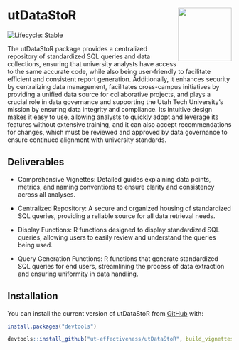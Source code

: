 
<!-- README.md is generated from README.Rmd. Please edit that file -->
<!-- `devtools::build_readme()` to build the README.md --->

# utDataStoR <img src="man/figures/README-ut_ie_logo.png" align="right" width="120"/>

<!-- badges: start -->

[![Lifecycle:
Stable](https://img.shields.io/badge/lifecycle-stable-green.svg)](https://lifecycle.r-lib.org/articles/stages.html#stable)

<!-- badges: end -->

The utDataStoR package provides a centralized repository of standardized
SQL queries and data collections, ensuring that university analysts have
access to the same accurate code, while also being user-friendly to
facilitate efficient and consistent report generation. Additionally, it
enhances security by centralizing data management, facilitates
cross-campus initiatives by providing a unified data source for
collaborative projects, and plays a crucial role in data governance and
supporting the Utah Tech University’s mission by ensuring data integrity
and compliance. Its intuitive design makes it easy to use, allowing
analysts to quickly adopt and leverage its features without extensive
training, and it can also accept recommendations for changes, which must
be reviewed and approved by data governance to ensure continued
alignment with university standards.

## Deliverables

- Comprehensive Vignettes: Detailed guides explaining data points,
  metrics, and naming conventions to ensure clarity and consistency
  across all analyses.

- Centralized Repository: A secure and organized housing of standardized
  SQL queries, providing a reliable source for all data retrieval needs.

- Display Functions: R functions designed to display standardized SQL
  queries, allowing users to easily review and understand the queries
  being used.

- Query Generation Functions: R functions that generate standardized SQL
  queries for end users, streamlining the process of data extraction and
  ensuring uniformity in data handling.

## Installation

You can install the current version of utDataStoR from
[GitHub](https://github.com/) with:

``` r
install.packages("devtools")
```

``` r
devtools::install_github("ut-effectiveness/utDataStoR", build_vignettes = TRUE)
```

